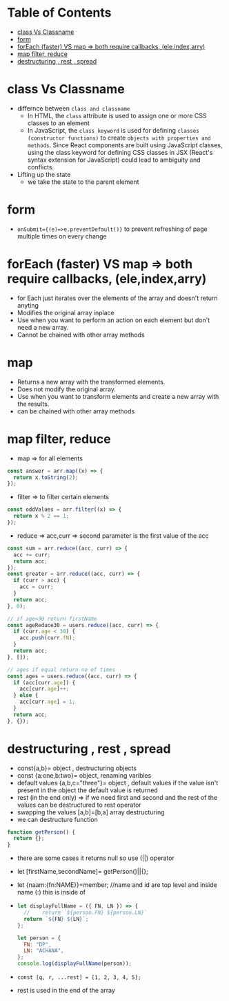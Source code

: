 # Table of Contents
- [class Vs Classname](#class-vs-classname)
- [form](#form)
- [forEach (faster) VS map =\> both require callbacks, (ele,index,arry)](#foreach-faster-vs-map--both-require-callbacks-eleindexarry)
- [map filter, reduce](#map-filter-reduce)
- [destructuring , rest , spread](#destructuring--rest--spread)


# class Vs Classname
- differnce between `class and classname`
  - In HTML, the `class` attribute is used to assign one or more CSS classes to an element
  - In JavaScript, the `class keyword` is used for defining `classes (constructor functions)` to create `objects with properties and methods`. Since React components are built using JavaScript classes, using the class keyword for defining CSS classes in JSX (React's syntax extension for JavaScript) could lead to ambiguity and conflicts.
- Lifting up the state
  - we take the state to the parent element


# form

- `onSubmit={(e)=>e.preventDefault()}` to prevent refreshing of page multiple times on every change

# forEach (faster) VS map => both require callbacks, (ele,index,arry)
- for Each just iterates over the elements of the array and doesn't return anyting
- Modifies the original array inplace
- Use when you want to perform an action on each element but don't need a new array.
- Cannot be chained with other array methods
# map
- Returns a new array with the transformed elements.
- Does not modify the original array.
- Use when you want to transform elements and create a new array with the results.
- can be chained with other array methods
# map filter, reduce

- map => for all elements

```js
const answer = arr.map((x) => {
  return x.toString(2);
});
```

- filter => to filter certain elements

```js
const oddValues = arr.filter((x) => {
  return x % 2 == 1;
});
```

- reduce => acc,curr => second parameter is the first value of the acc

```js
const sum = arr.reduce((acc, curr) => {
  acc += curr;
  return acc;
});
const greater = arr.reduce((acc, curr) => {
  if (curr > acc) {
    acc = curr;
  }
  return acc;
}, 0);

// if age<30 return firstName
const ageReduce30 = users.reduce((acc, curr) => {
  if (curr.age < 30) {
    acc.push(curr.fN);
  }
  return acc;
}, []);

// ages if equal return no of times
const ages = users.reduce((acc, curr) => {
  if (acc[curr.age]) {
    acc[curr.age]++;
  } else {
    acc[curr.age] = 1;
  }
  return acc;
}, {});
```

# destructuring , rest , spread

- const{a,b}= object , destructuring objects
- const {a:one,b:two}= object, renaming varibles
- default values {a,b,c="three"}= object , default values if the value isn't present in the object the default value is returned
- rest (in the end only) => if we need first and second and the rest of the values can be destructured to rest operator
- swapping the values [a,b]=[b,a] array destructuring
- we can destructure function

```js
function getPerson() {
  return {};
}
```

- there are some cases it returns null so use (||) operator
- let [firstName,secondName]= getPerson()||{};
- let {naam:{fn:NAME}}=member; //name and id are top level and inside name (:) this is inside of
- ```js
  let displayFullName = ({ FN, LN }) => {
    //    return `${person.FN} ${person.LN}`
    return `${FN} ${LN}`;
  };

  let person = {
    FN: "DP",
    LN: "ACHANA",
  };
  console.log(displayFullName(person));
  ```

- `const [q, r, ...rest] = [1, 2, 3, 4, 5];`
- rest is used in the end of the array

